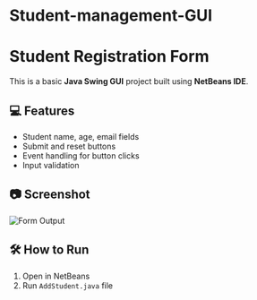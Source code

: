 # Student-management-GUI

# Student Registration Form

This is a basic **Java Swing GUI** project built using **NetBeans IDE**.

## 💻 Features
- Student name, age, email fields
- Submit and reset buttons
- Event handling for button clicks
- Input validation

## 📷 Screenshot
![Form Output](demo.png)

## 🛠️ How to Run
1. Open in NetBeans
2. Run `AddStudent.java` file
